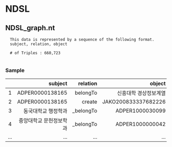 # NDSL

## NDSL_graph.nt
```
  This data is represented by a sequence of the following format.
  subject, relation, object
  
  # of Triples : 660,723	
  
```
### Sample
||subject|relation|object|
|:-----------:|------------:|------------:|------------:|
|1|ADPER0000138165	|belongTo|신흥대학 경상정보계열|
|2|ADPER0000138165	|create|JAKO200833337682226|
|3|동국대학교 행정학과	|_belongTo|ADPER1000030099|
|4|중앙대학교 문헌정보학과	|_belongTo|ADPER1000000042|
|...|...|...|...|

